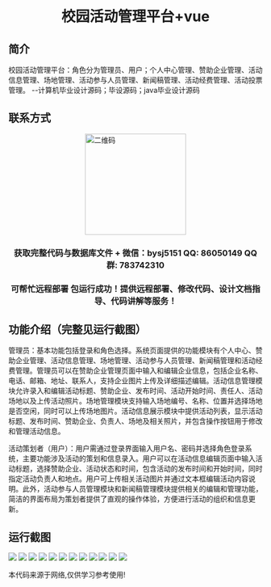 <p><h1 align="center">校园活动管理平台+vue</h1></p>

## 简介
校园活动管理平台：角色分为管理员、用户；个人中心管理、赞助企业管理、活动信息管理、场地管理、活动参与人员管理、新闻稿管理、活动经费管理、活动投票管理。    --计算机毕业设计源码；毕设源码；java毕业设计源码


## 联系方式
<img src="https://bs-1329754181.cos.ap-shanghai.myqcloud.com/wx.jpg" alt="二维码" style="display: block; margin: 0 auto;" width="200px">
<p><h3 align="center">获取完整代码与数据库文件 + 微信：bysj5151 QQ: 86050149 QQ群: 783742310</h3></p>
<p><h3 align="center">可帮忙远程部署 包运行成功！提供远程部署、修改代码、设计文档指导、代码讲解等服务！</h3></p>

## 功能介绍（完整见运行截图）
管理员：基本功能包括登录和角色选择。系统页面提供的功能模块有个人中心、赞助企业管理、活动信息管理、场地管理、活动参与人员管理、新闻稿管理和活动经费管理。管理员可以在赞助企业管理页面中输入和编辑企业信息，包括企业名称、电话、邮箱、地址、联系人，支持企业图片上传及详细描述编辑。活动信息管理模块允许录入和编辑活动标题、赞助企业、发布时间、活动开始时间、责任人、活动场地以及上传活动照片。场地管理模块支持输入场地编号、名称、位置并选择场地是否空闲，同时可以上传场地图片。活动信息展示模块中提供活动列表，显示活动标题、发布时间、赞助企业、负责人、场地及相关照片，并包含操作按钮用于修改和管理活动信息。

活动策划者（用户）：用户需通过登录界面输入用户名、密码并选择角色登录系统，主要功能涉及活动的策划和信息录入。用户可以在活动信息编辑页面中输入活动标题，选择赞助企业、活动状态和时间，包含活动的发布时间和开始时间，同时指定活动负责人和地点。用户可上传相关活动图片并通过文本框编辑活动内容说明。此外，活动参与人员管理模块和新闻稿管理模块提供相关的编辑和管理功能，简洁的界面布局为策划者提供了直观的操作体验，方便进行活动的组织和信息更新。


## 运行截图
![](https://bs-1329754181.cos.ap-shanghai.myqcloud.com/ssm/CampusActivityManagementPlatform/img/001.jpg)
![](https://bs-1329754181.cos.ap-shanghai.myqcloud.com/ssm/CampusActivityManagementPlatform/img/002.jpg)
![](https://bs-1329754181.cos.ap-shanghai.myqcloud.com/ssm/CampusActivityManagementPlatform/img/003.jpg)
![](https://bs-1329754181.cos.ap-shanghai.myqcloud.com/ssm/CampusActivityManagementPlatform/img/004.jpg)
![](https://bs-1329754181.cos.ap-shanghai.myqcloud.com/ssm/CampusActivityManagementPlatform/img/005.jpg)
![](https://bs-1329754181.cos.ap-shanghai.myqcloud.com/ssm/CampusActivityManagementPlatform/img/006.jpg)
![](https://bs-1329754181.cos.ap-shanghai.myqcloud.com/ssm/CampusActivityManagementPlatform/img/007.jpg)
![](https://bs-1329754181.cos.ap-shanghai.myqcloud.com/ssm/CampusActivityManagementPlatform/img/008.jpg)
![](https://bs-1329754181.cos.ap-shanghai.myqcloud.com/ssm/CampusActivityManagementPlatform/img/009.jpg)
![](https://bs-1329754181.cos.ap-shanghai.myqcloud.com/ssm/CampusActivityManagementPlatform/img/010.jpg)
![](https://bs-1329754181.cos.ap-shanghai.myqcloud.com/ssm/CampusActivityManagementPlatform/img/011.jpg)
![](https://bs-1329754181.cos.ap-shanghai.myqcloud.com/ssm/CampusActivityManagementPlatform/img/012.jpg)

<p>本代码来源于网络,仅供学习参考使用!</p>
